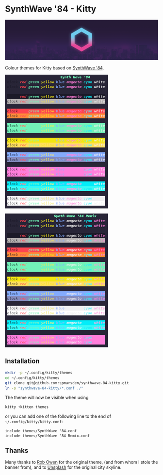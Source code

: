 
# SynthWave '84 - Kitty

![Synthwave '84 logo over a cityscape](media/banner.png)

Colour themes for Kitty based on
[SynthWave '84](https://github.com/robb0wen/synthwave-vscode).

![SynthWave 84 theme](media/synthwave-84.png)

![SynthWave 84 theme](media/synthwave-84-remix.png)

## Installation

```bash
mkdir -p ~/.config/kitty/themes
cd ~/.config/kitty/themes
git clone git@github.com:spmarsden/synthwave-84-kitty.git
ln -s "synthwave-84-kitty/*.conf ./"
```

The theme will now be visible when using

```bash
kitty +kitten themes
```

or you can add one of the following line to the end of `~/.config/kitty/kitty.conf`:

```text
include themes/SynthWave '84.conf
include themes/SynthWave '84 Remix.conf
```

## Thanks

Many thanks to [Rob Owen](https://github.com/robb0wen) for the original theme,
(and from whom I stole the banner from), and to
[Unsplash](https://unsplash.com/photos/DxHR8K5Egjk) for the original city
skyline.

